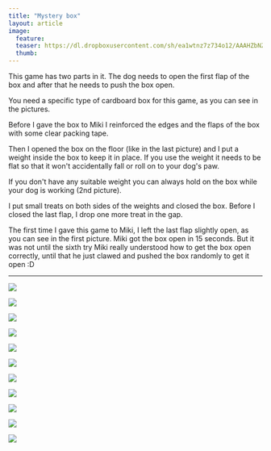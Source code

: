 ```yaml
---
title: "Mystery box"
layout: article
image:
  feature:
  teaser: https://dl.dropboxusercontent.com/sh/ea1wtnz7z734o12/AAAHZbNZBrv_GoYOPIT6Hsx3a/aktivointi/laatikon-arvoitus/DS08867-245px.jpg
  thumb:
---
```


This game has two parts in it. The dog needs to open the first flap of the box and after that he needs to push the box open.

You need a specific type of cardboard box for this game, as you can see in the pictures.

Before I gave the box to Miki I reinforced the edges and the flaps of the box with some clear packing tape.

Then I opened the box on the floor (like in the last picture) and I put a weight inside the box to keep it in place. If you use the weight it needs to be flat so that it won't accidentally fall or roll on to your dog's paw.

If you don't have any suitable weight you can always hold on the box while your dog is working (2nd picture).

I put small treats on both sides of the weights and closed the box. Before I closed the last flap, I drop one  more treat in the gap.

The first time I gave this game to Miki, I left the last flap slightly open, as you can see in the first picture. Miki got the box open in 15 seconds. But it was not until the sixth try Miki really understood how to get the box open correctly, until that he just clawed and pushed the box randomly to get it open :D

---

[![](https://dl.dropboxusercontent.com/sh/ea1wtnz7z734o12/AAByrhPTxQaqa8N4Hmejrrkwa/aktivointi/laatikon-arvoitus/DS08301-800px.jpg)](https://dl.dropboxusercontent.com/sh/ea1wtnz7z734o12/AABLkQ9selsizDlOxvpxABqNa/aktivointi/laatikon-arvoitus/DS08301.jpg)

[![](https://dl.dropboxusercontent.com/sh/ea1wtnz7z734o12/AADXOUAx6o7h19KHBgrRxjGKa/aktivointi/laatikon-arvoitus/DS08398-800px.jpg)](https://dl.dropboxusercontent.com/sh/ea1wtnz7z734o12/AADD0r-hVIAZHk6TYHknB4Wta/aktivointi/laatikon-arvoitus/DS08398.jpg)

[![](https://dl.dropboxusercontent.com/sh/ea1wtnz7z734o12/AACydj8jxSbhC1RgPlScKlYXa/aktivointi/laatikon-arvoitus/DS08865-800px.jpg)](https://dl.dropboxusercontent.com/sh/ea1wtnz7z734o12/AAD72PfJOywvjX-JqJNmctU_a/aktivointi/laatikon-arvoitus/DS08865.jpg)

[![](https://dl.dropboxusercontent.com/sh/ea1wtnz7z734o12/AACjKYxYGAgk22vBoh1Etyw9a/aktivointi/laatikon-arvoitus/DS08866-800px.jpg)](https://dl.dropboxusercontent.com/sh/ea1wtnz7z734o12/AAAKAyQBPliZOu7Sx8ivy4nma/aktivointi/laatikon-arvoitus/DS08866.jpg)

[![](https://dl.dropboxusercontent.com/sh/ea1wtnz7z734o12/AACBwU1R6uPxxPHYAPvZW_c_a/aktivointi/laatikon-arvoitus/DS08867-800px.jpg)](https://dl.dropboxusercontent.com/sh/ea1wtnz7z734o12/AAC-TAZf_qwB_jdfRdxKlIR2a/aktivointi/laatikon-arvoitus/DS08867.jpg)

[![](https://dl.dropboxusercontent.com/sh/ea1wtnz7z734o12/AADwLZgrtNEWb7L0rQB4lbcea/aktivointi/laatikon-arvoitus/DS08868-800px.jpg)](https://dl.dropboxusercontent.com/sh/ea1wtnz7z734o12/AACqRPoJUWaX0SuvVoCzfxZda/aktivointi/laatikon-arvoitus/DS08868.jpg)

[![](https://dl.dropboxusercontent.com/sh/ea1wtnz7z734o12/AADo1GXX7QhN_xlnx9lrw672a/aktivointi/laatikon-arvoitus/DS08871-800px.jpg)](https://dl.dropboxusercontent.com/sh/ea1wtnz7z734o12/AACPvn6vREh68XEvpmGvPL5fa/aktivointi/laatikon-arvoitus/DS08871.jpg)

[![](https://dl.dropboxusercontent.com/sh/ea1wtnz7z734o12/AAARA-jkMUS5aYNZk-SBUcjna/aktivointi/laatikon-arvoitus/DS08873-800px.jpg)](https://dl.dropboxusercontent.com/sh/ea1wtnz7z734o12/AABWI2cOEmC4tzIQNrJOQ8BOa/aktivointi/laatikon-arvoitus/DS08873.jpg)

[![](https://dl.dropboxusercontent.com/sh/ea1wtnz7z734o12/AAB5bXCvMfWh1oA528CH1x1Ia/aktivointi/laatikon-arvoitus/DS08874-800px.jpg)](https://dl.dropboxusercontent.com/sh/ea1wtnz7z734o12/AAB7o3-SrICNxIbftsgwS5lea/aktivointi/laatikon-arvoitus/DS08874.jpg)

[![](https://dl.dropboxusercontent.com/sh/ea1wtnz7z734o12/AABOMC6NXnYvRfJIX2-HkAXLa/aktivointi/laatikon-arvoitus/DS09008-800px.jpg)](https://dl.dropboxusercontent.com/sh/ea1wtnz7z734o12/AACj3RYR6OaaPqAJXAfWhurca/aktivointi/laatikon-arvoitus/DS09008.jpg)

[![](https://dl.dropboxusercontent.com/sh/ea1wtnz7z734o12/AABKSDeZA7N3nmd0UHBAwyTja/aktivointi/laatikon-arvoitus/DS09009-800px.jpg)](https://dl.dropboxusercontent.com/sh/ea1wtnz7z734o12/AACBtjvMNLKefQzk5sicterIa/aktivointi/laatikon-arvoitus/DS09009.jpg)
